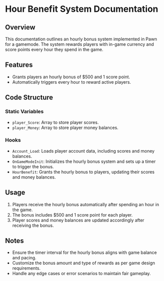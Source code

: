 # Hour Benefit System Documentation

## Overview
This documentation outlines an hourly bonus system implemented in Pawn for a gamemode. The system rewards players with in-game currency and score points every hour they spend in the game.

## Features
- Grants players an hourly bonus of $500 and 1 score point.
- Automatically triggers every hour to reward active players.

## Code Structure

### Static Variables
- `player_Score`: Array to store player scores.
- `player_Money`: Array to store player money balances.

### Hooks
- `Account_Load`: Loads player account data, including scores and money balances.
- `OnGameModeInit`: Initializes the hourly bonus system and sets up a timer to trigger the bonus.
- `HourBenefit`: Grants the hourly bonus to players, updating their scores and money balances.

## Usage
1. Players receive the hourly bonus automatically after spending an hour in the game.
2. The bonus includes $500 and 1 score point for each player.
3. Player scores and money balances are updated accordingly after receiving the bonus.

## Notes
- Ensure the timer interval for the hourly bonus aligns with game balance and pacing.
- Customize the bonus amount and type of rewards as per game design requirements.
- Handle any edge cases or error scenarios to maintain fair gameplay.

